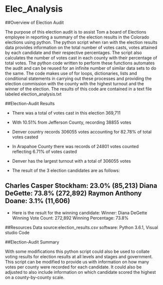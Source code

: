 # Elec_Analysis

##Overview of Election Audit

The purpose of this election audit is to assist Tom a board of Elections employee in reporting a summary of the election results in the Colorado elections using python. The python script when ran with the election results data provides information on the total number of votes casts, votes attained by each candidate and their respective percentages. The script also calculates the number of votes cast in each county with their percentage of total votes. The python code written to perform these functions automates the audit and can be reused for an infinite number of similar data sets to do the same. The code makes use of for loops, dictionaries, lists and conditional statements in carrying out these processes and providing the election commission with the county with the highest turnout and the winner of the election. The results of this code are contained in a text file labeled election_analysis.txt


##Election-Audit Results

-	There was a total of votes cast in this election 369,711

-	With 10.51% from Jefferson County, recording 38855 votes 

-	Denver country records 306055 votes accounting for 82.78% of total votes casted 

-	In Arapahoe County there was records of 24801 votes counted reflecting 6.71% of votes casted 

-	Denver has the largest turnout with a total of 306055 votes

-	The result of the 3 election candidates are as follows:

Charles Casper Stockham: 23.0% (85,213)
Diana DeGette: 73.8% (272,892)
Raymon Anthony Doane: 3.1% (11,606)
-
- Here is the result for the winning candidate:
Winner: Diana DeGette
Winning Vote Count: 272,892
Winning Percentage: 73.8%

##Resources 
Data source:election_results.csv
software: Python 3.6.1, Visual studio Code


##Election-Audit Summary


With some modifications this python script could also be used to collate voting results for election results at all levels and stages and government. This script can be modified to provide us with information on how many votes per county were recorded for each candidate. It could also be adjusted to also include information on which candidate scored the highest on a county-by-county scale.
